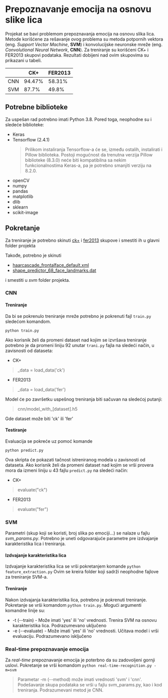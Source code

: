 # Prepoznavanje emocija na osnovu slike lica
Projekat se bavi problemom prepoznavanja emocija na osnovu slika lica. Metode korišćene za rešavanje ovog problema su metoda potpornih vektora (eng. *Support Vector Machine*, **SVM**) i konvolucijske neuronske mreže (eng. *Convolutional Neural Network*, **CNN**). Za treniranje su korišćeni CK+ i FER2013 skupovi podataka. Rezultati dobijeni nad ovim skupovima su prikazani u tabeli.

|   |CK+   |FER2013|
|---|------|-------|
|CNN|94.47%|58.31% |
|SVM|87.7% |49.8%  |

## Potrebne biblioteke
Za uspešan rad potrebno imati Python 3.8.
Pored toga, neophodne su i sledeće biblioteke:
- Keras
- Tensorflow (2.4.1)
	> Prilikom instaliranja Tensorflow-a će se, između ostalih, instalirati i Pillow biblioteka. Postoji mogućnost da trenutna verzija Pillow biblioteke (8.3.0) neće biti kompatibilna sa nekim funkcionalnostima Keras-a, pa je potrebno smanjiti verziju na 8.2.0.
- openCV
- numpy
- pandas
- matplotlib
- dlib
- sklearn
- scikit-image

## Pokretanje

Za treniranje je potrebno skinuti [ck+](https://www.dropbox.com/s/b1nk6ob0vhyjvyu/ck%2B.zip?dl=0) i [fer2013](a) skupove i smestiti ih u glavni folder projekta

Takođe, potrebno je skinuti 
- [haarcascade_frontalface_default.xml](https://www.dropbox.com/s/4spo9m48qjvp8lh/haarcascade_frontalface_default.xml?dl=0)
- [shape_predictor_68_face_landmarks.dat](a)  

i smestiti u *svm* folder projekta.

### CNN

#### Treniranje
 
Da bi se pokrenulo treniranje mreže potrebno je pokrenuti fajl `train.py` sledećom komandom.

`python train.py`

Ako korisnik želi da promeni dataset nad kojim se izvršava treniranje potrebno je da promeni liniju 92 unutar `trani.py` fajla na sledeći način, u zavisnosti od dataseta: 

- CK+

> _data = load_data('ck')

- FER2013

> _data = load_data('fer')

Model će po završetku uspešnog treniranja biti sačuvan na sledećoj putanji:

> cnn/model_with_[dataset].h5

Gde dataset može biti 'ck' ili 'fer' 
#### Testiranje 
Evaluacija se pokreće uz pomoć komande

 `python predict.py`

Ova skripta će pokazati tačnost istreniranog modela u zavisnosti od dataseta. Ako korisnik želi da promeni dataset nad kojim se vrši provera mora da izmeni liniju u 43 fajlu `predict.py` na sledeći način: 

- CK+

> evaluate("ck")

- FER2013

> evaluate("fer")
> 
### SVM
Parametri (skup koji se koristi, broj slika po emociji...) se nalaze u fajlu *svm_params.py*. Potrebno je uneti odgovarajuće parametre pre izdvajanje karakteristika lica i treniranja.
#### Izdvajanje karakteristika lica
Izdvajanje karakteristika lica se vrši pokretanjem komande `python feature_extraction.py`
Ovim se kreira folder koji sadrži neophodne fajlove za treniranje SVM-a.
#### Treniranje
Nakon izdvajanja karakteristika lica, potrebno je pokrenuti treniranje. Pokretanje se vrši komandom `python train.py`. Mogući argumenti komandne linije su:

- -t (\-\-train) - Može imati 'yes' ili 'no' vrednosti. Trenira SVM na osnovu karakteristika lica. Podrazumevano uključeno
- -e (\-\-evaluate) - Može imati 'yes' ili 'no' vrednosti. Učitava model i vrši evaluaciju. Podrazumevano isključeno
### Real-time prepoznavanje emocija
Za *real-time* prepoznavanje emocija je poterbno da su zadovoljeni gornji uslovi. Pokretanje se vrši komandom `python real-time-recognition.py -m=svm`
> Parametar -m (\-\-method) može imati vrednosti 'svm' i 'cnn'. Podešavanje skupa podataka se vrši u fajlu svm_params.py, kao i kod treniranja. Podrazumevani metod je CNN.


